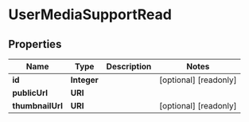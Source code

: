 

# UserMediaSupportRead



## Properties

| Name | Type | Description | Notes |
|------------ | ------------- | ------------- | -------------|
|**id** | **Integer** |  |  [optional] [readonly] |
|**publicUrl** | **URI** |  |  |
|**thumbnailUrl** | **URI** |  |  [optional] [readonly] |



